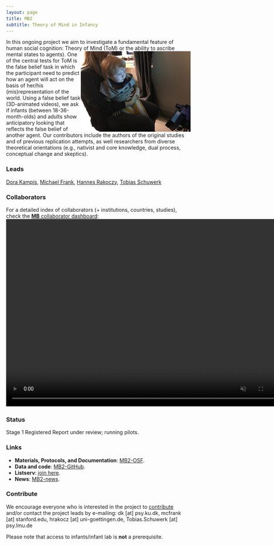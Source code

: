 ```yaml
---
layout: page
title: MB2
subtitle: Theory of Mind in Infancy
---
```


<!--
To-do:
- grant from germany?
- check status;
- publications: where the registred report is archived?
- add collaborators map.
-->

In this ongoing project we aim to investigate a fundamental feature of human social cognition: Theory of Mind (ToM) or the ability to ascribe mental states to agents). <img style="float: right;" src="/assets/img/unicph_2yo_300px.png"> One of the central tests for ToM is the false belief task in which the participant need to predict how an agent will act on the basis of her/his (mis)representation of the world. Using a false belief task (3D-animated videos), we ask if infants (between 18-36-month-olds) and adults show anticipatory looking that reflects the false belief of another agent. Our contributors include the authors of the original studies and of previous replication attempts, as well researchers from diverse theoretical orientations (e.g., nativist and core knowledge, dual process, conceptual change and skeptics).

### Leads
[Dora Kampis](https://psychology.ku.dk/Academic_staff/?pure=en/persons/613816),  [Michael Frank](https://web.stanford.edu/~mcfrank/), [Hannes Rakoczy](https://www.psych.uni-goettingen.de/en/development/team/rakoczy-hannes), [Tobias Schuwerk](https://tobiasschuwerk.com/)

### Collaborators
For a detailed index of collaborators (+ institutions, countries, studies), check the [**MB** collaborator dashboard](https://rodrigodalben.shinyapps.io/shiny_mb_map/): <video muted autoplay="autoplay" loop="loop" width="768" height="512">
    <source src="/assets/img/dashboard_studies.mp4" type="video/mp4">  
    </video>

<!-- Flourish
<div class="flourish-embed flourish-map" data-src="visualisation/2520253" data-url="https://flo.uri.sh/visualisation/2520253/embed"><script src="https://public.flourish.studio/resources/embed.js"></script></div>
-->

### Status
Stage 1 Registered Report under review; running pilots.

### Links
* **Materials, Protocols, and Documentation**: [MB2-OSF](https://osf.io/jmuvd/).
* **Data and code**: [MB2-GitHub](https://github.com/manybabies/mb2-analysis).
* **Listserv**: [join here](https://mailman.stanford.edu/mailman/listinfo/manybabies2).
* **News**: [MB2-news]({{site.baseurl}}/tags/#MB2).

### Contribute
We encourage everyone who is interested in the project to [contribute]({{site.baseurl}}/sign_up_log_in/) and/or contact the project leads by e-mailing: dk [at] psy.ku.dk, mcfrank [at] stanford.edu, hrakocz [at] uni-goettingen.de, Tobias.Schuwerk [at] psy.lmu.de

Please note that access to infants/infant lab is **not** a prerequisite.

<!-- ### Publications -->
